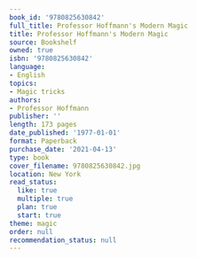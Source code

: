 ```yaml
---
book_id: '9780825630842'
full_title: Professor Hoffmann's Modern Magic
title: Professor Hoffmann's Modern Magic
source: Bookshelf
owned: true
isbn: '9780825630842'
language:
- English
topics:
- Magic tricks
authors:
- Professor Hoffmann
publisher: ''
length: 173 pages
date_published: '1977-01-01'
format: Paperback
purchase_date: '2021-04-13'
type: book
cover_filename: 9780825630842.jpg
location: New York
read_status:
  like: true
  multiple: true
  plan: true
  start: true
theme: magic
order: null
recommendation_status: null
---
```



